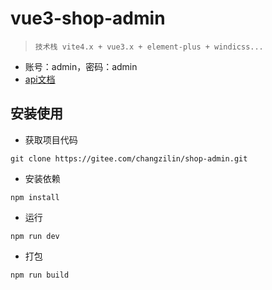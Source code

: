 # vue3-shop-admin

> ```shell
> 技术栈 vite4.x + vue3.x + element-plus + windicss...
> ```

- 账号：admin，密码：admin
- [api文档](http://dishaxy.dishait.cn/shopadminapi)



## 安装使用

- 获取项目代码

```shell
git clone https://gitee.com/changzilin/shop-admin.git
```

- 安装依赖

```shell
npm install
```

- 运行

```shell
npm run dev
```

- 打包

```shell
npm run build
```